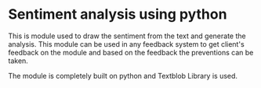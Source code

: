 # Sentiment analysis using python
 
This is module used to draw the sentiment from the text and generate the analysis. This module can be used in any feedback system to get client's feedback on the module and based on the feedback the preventions can be taken.

The module is completely built on python and Textblob Library is used.
